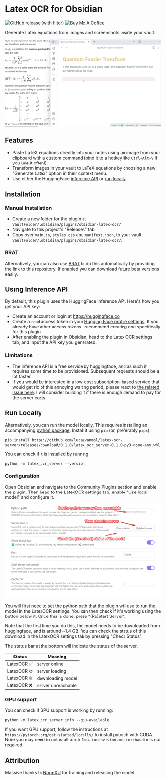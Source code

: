 # Latex OCR for Obsidian
![GitHub release (with filter)](https://img.shields.io/github/v/release/lucasvanmol/obsidian-latex-ocr) 
<a href="https://www.buymeacoffee.com/lucasvanmol" target="_blank"><img src="https://cdn.buymeacoffee.com/buttons/default-orange.png" alt="Buy Me A Coffee" height="20" width="100"></a>


Generate Latex equations from images and screenshots inside your vault.

![demo](images/demo.gif)


## Features

- Paste LaTeX equations directly into your notes using an image from your clipboard with a custom command (bind it to a hotkey like `Ctrl+Alt+V` if you use it often!).
- Transform images in your vault to LaTeX equations by choosing a new "Generate Latex" option in their context menu.
- Use either the HuggingFace [inference API](#using-inference-api) or [run locally](#run-locally)

## Installation

### Manual Installation

- Create a new folder for the plugin at `VaultFolder/.obsidian/plugins/obsidian-latex-ocr/`
- Navigate to this project's "Releases" tab
- Copy over `main.js`, `styles.css` and `manifest.json`, to your vault `VaultFolder/.obsidian/plugins/obsidian-latex-ocr/`.

### BRAT

Alternatively, you can also use [BRAT](https://github.com/TfTHacker/obsidian42-brat) to do this automatically by providing the link to this repository. If enabled you can download future beta versions easily.

## Using Inference API

By default, this plugin uses the HuggingFace inference API. Here's how you get your API key:
- Create an account or login at https://huggingface.co
- Create a `read` access token in your [Hugging Face profile settings](https://huggingface.co/settings/tokens). If you already have other access tokens I recommend creating one specifically for this plugin.
- After enabling the plugin in Obsidian, head to the Latex OCR settings tab, and input the API key you generated.

### Limitations
- The inference API is a free service by huggingface, and as such it requires some time to be provisioned. Subsequent requests should be a lot faster.
- If you would be interested in a low-cost subscription-based service that would get rid of this annoying waiting period, please react to [the related issue here](https://github.com/lucasvanmol/obsidian-latex-ocr/issues/13). I will consider building it if there is enough demand to pay for the server costs.

## Run Locally

Alternatively, you can run the model locally. This requires installing an accompanying [python package](https://github.com/lucasvanmol/latex-ocr-server). Install it using `pip` (or, preferably `pipx`):

```
pip install https://github.com/lucasvanmol/latex-ocr-server/releases/download/0.1.0/latex_ocr_server-0.1.0-py3-none-any.whl
```

You can check if it is installed by running

```
python -m latex_ocr_server --version
```

### Configuration

Open Obsidian and navigate to the Community Plugins section and enable the plugin. Then head to the LatexOCR settings tab, enable "Use local model" and configure it.

![settings](images/settings.png)

You will first need to set the python path that the plugin will use to run the model in the LatexOCR settings. You can then check if it's working using the button below it. Once this is done, press "(Re)start Server".

Note that the first time you do this, the model needs to be downloaded from huggingface, and is around ~1.4 GB. You can check the status of this download in the LatexOCR settings tab by pressing "Check Status".

The status bar at the bottom will indicate the status of the server.

| Status     | Meaning            |
| ---------- | ------------------ |
| LatexOCR ✅ | server online      |
| LatexOCR ⚙️ | server loading     |
| LatexOCR 🌐 | downloading model  |
| LatexOCR ❌ | server unreachable |

### GPU support

You can check if GPU support is working by running:

```
python -m latex_ocr_server info --gpu-available
```

If you want GPU support, follow the instructions at `https://pytorch.org/get-started/locally/` to install pytorch with CUDA. Note you may need to uninstall torch first. `torchvision` and `torchaudio` is not required. 

## Attribution

Massive thanks to [NormXU](https://github.com/NormXU/nougat-latex-ocr/) for training and releasing the model.